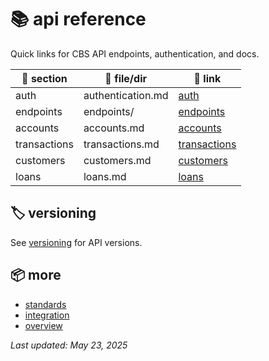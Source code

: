 # 📚 api reference

Quick links for CBS API endpoints, authentication, and docs.

| 🔑 section   | 📄 file/dir         | 🔗 link                  |
|-------------|--------------------|--------------------------|
| auth        | authentication.md  | [auth](./authentication.md) |
| endpoints   | endpoints/         | [endpoints](./endpoints/)   |
| accounts    | accounts.md        | [accounts](./endpoints/accounts.md) |
| transactions| transactions.md    | [transactions](./endpoints/transactions.md) |
| customers   | customers.md       | [customers](./endpoints/customers.md) |
| loans       | loans.md           | [loans](./endpoints/loans.md) |

## 🏷️ versioning
See [versioning](../versioning/main.md) for API versions.

## 📦 more
- [standards](../standards.md)
- [integration](../integration/main.md)
- [overview](../api_overview.md)

_Last updated: May 23, 2025_
